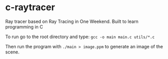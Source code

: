 # c-raytracer

Ray tracer based on Ray Tracing in One Weekend. Built to learn programming in C

To run go to the root directory and type:
`gcc -o main main.c utils/*.c`

Then run the program with `./main > image.ppm` to generate an image of the scene.
